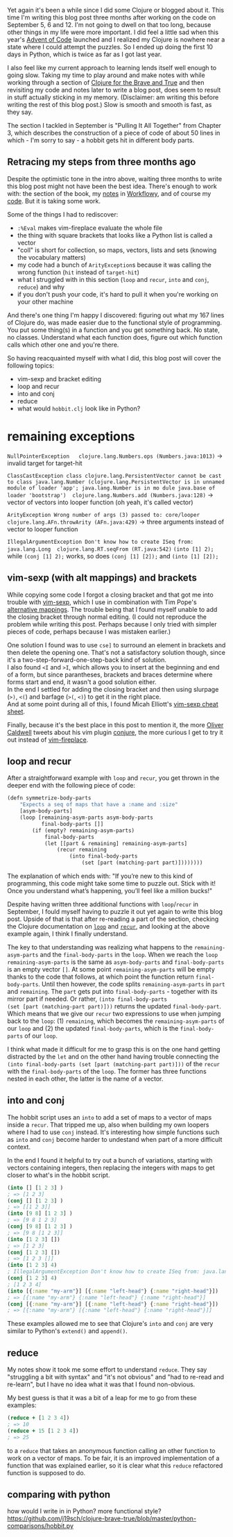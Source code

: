 <!--
.. title: (clj 5) Loop and recur
.. slug: clj5-loop-and-recur
.. date: 2020-12-25 15:25:15 UTC+01:00
.. tags: clojure, brave-true, loop, recur
.. category: clojure
.. link: 
.. description:
.. type: text
-->

Yet again it's been a while since I did some Clojure or blogged about it. This time I'm writing this blog post
three months after working on the code on September 5, 6 and 12. I'm not going to dwell on that too long, because
other things in my life were more important. I did feel a little sad when this year's [Advent of Code](https://adventofcode.com/)
launched and I realized my Clojure is nowhere near a state where I could attempt the puzzles. So I ended up doing
the first 10 days in Python, which is twice as far as I got last year.

I also feel like my current approach to learning lends itself well enough to going slow. Taking my time to play around
and make notes with while working through a section of [Clojure for the Brave and True](https://www.braveclojure.com/)
and then revisiting my code and notes later to write a blog post, does seem to result in stuff actually sticking in my memory.
(Disclaimer: am writing this before writing the rest of this blog post.) Slow is smooth and smooth is fast, as they say.

The section I tackled in September is "Pulling It All Together" from Chapter 3, which describes the construction of a 
piece of code of about 50 lines in which - I'm sorry to say -  a hobbit gets hit in different body parts.

<!-- TEASER_END -->

## Retracing my steps from three months ago
Despite the optimistic tone in the intro above, waiting three months to write this blog post might not have been the best idea.
There's enough to work with: the section of the book, my [notes](https://workflowy.com/s/clj-5-ch3-pulling-it/DneREuVAmKt9PHwU)
in [Workflowy](https://workflowy.com/), and of course my [code](https://github.com/j19sch/clojure-brave-true/blob/master/clojure-noob/src/clojure_noob/hobbit.clj). But it is taking some work.

Some of the things I had to rediscover:
- `:%Eval` makes vim-fireplace evaluate the whole file
- the thing with square brackets that looks like a Python list is called a vector
- "coll" is short for collection, so maps, vectors, lists and sets (knowing the vocabulary matters)
- my code had a bunch of `ArityException`s because it was calling the wrong function (`hit` instead of `target-hit`)
- what I struggled with in this section (`loop` and `recur`, `into` and `conj`, `reduce`) and why
- if you don't push your code, it's hard to pull it when you're working on your other machine

And there's one thing I'm happy I discovered: figuring out what my 167 lines of Clojure do, was made easier due to the
functional style of programming. You put some thing(s) in a function and you get something back. No state, no classes.
Understand what each function does, figure out which function calls which other one and you're there.

So having reacquainted myself with what I did, this blog post will cover the following topics:
- vim-sexp and bracket editing
- loop and recur
- into and conj
- reduce
- what would `hobbit.clj` look like in Python?


# remaining exceptions
`NullPointerException   clojure.lang.Numbers.ops (Numbers.java:1013)`
-> invalid target for target-hit

`ClassCastException class clojure.lang.PersistentVector cannot be cast to class java.lang.Number (clojure.lang.PersistentVector is in unnamed module of loader 'app'; java.lang.Number is in mo dule java.base of loader 'bootstrap')  clojure.lang.Numbers.add (Numbers.java:128)`
-> vector of vectors into looper function (oh yeah, it's called vector)

`ArityException Wrong number of args (3) passed to: core/looper  clojure.lang.AFn.throwArity (AFn.java:429)`
-> three arguments instead of vector to looper function

`IllegalArgumentException Don't know how to create ISeq from: java.lang.Long  clojure.lang.RT.seqFrom (RT.java:542)`
`(into [1] 2);` while `(conj [1] 2);` works, so does `(conj [1] [2]);` and `(into [1] [2]);`



## vim-sexp (with alt mappings) and brackets

While copying some code I forgot a closing bracket and that got me into trouble with [vim-sexp](https://github.com/guns/vim-sexp), which I use in combination with Tim Pope's [alternative mappings](https://github.com/tpope/vim-sexp-mappings-for-regular-people).
The trouble being that I found myself unable to add the closing bracket through normal editing. (I could not reproduce the problem
while writing this post. Perhaps because I only tried with simpler pieces of code, perhaps because I was mistaken earlier.)

One solution I found was to use `cse]` to surround an element in brackets and then delete the opening one. That's not a satisfactory
solution though, since it's a two-step-forward-one-step-back kind of solution.  
I also found `<I` and `>I`, which allows you to insert at the beginning and end of a form, but since parantheses, brackets and braces
determine where forms start and end, it wasn't a good solution either.  
In the end I settled for adding the closing bracket and then using slurpage (`>)`, `<(`) and barfage (`>(`, `<)`) to get it in the right place.  
And at some point during all of this, I found Micah Elliott's [vim-sexp cheat sheet](http://micahelliott.com/posts/2015-08-20-vim-sexp-cheat-sheet.html).

Finally, because it's the best place in this post to mention it, the more [Oliver Caldwell](https://twitter.com/olivercaldwell) tweets about 
his vim plugin [conjure](https://github.com/Olical/conjure), the more curious I get to try it out instead of [vim-fireplace](https://github.com/tpope/vim-fireplace).


## loop and recur

After a straightforward example with `loop` and `recur`, you get thrown in the deeper end with the following piece of code:
```clojure
(defn symmetrize-body-parts
	"Expects a seq of maps that have a :name and :size"
	[asym-body-parts]
	(loop [remaining-asym-parts asym-body-parts
		   final-body-parts []]
		(if (empty? remaining-asym-parts)
			final-body-parts
			(let [[part & remaining] remaining-asym-parts]
				(recur remaining
					(into final-body-parts
						(set [part (matching-part part)])))))))
```
The explanation of which ends with: "If you’re new to this kind of programming, this code might take some time to puzzle out.
Stick with it! Once you understand what’s happening, you’ll feel like a million bucks!"

Despite having written three additional functions with `loop`/`recur` in September, I fould myself having to puzzle it out yet
again to write this blog post. Upside of that is that after re-reading a part of the section, checking the Clojure documentation
on [`loop`](https://clojuredocs.org/clojure.core/loop) and [`recur`](https://clojuredocs.org/clojure.core/recur), and looking at
the above example again, I think I finally understand.

The key to that understanding was realizing what happens to the `remaining-asym-parts` and the `final-body-parts` in the `loop`.
When we reach the `loop` `remaining-asym-parts` is the same as `asym-body-parts` and `final-body-parts` is an empty vector `[]`.
At some point `remaining-asym-parts` will be empty thanks to the code that follows, at which point the function return `final-body-parts`.
Until then however, the code splits `remaining-asym-parts` in `part` and `remaining`. The `part` gets put into `final-body-parts` - together
with its mirror part if needed. Or rather, `(into final-body-parts (set [part (matching-part part)]))` returns the updated
`final-body-part`. Which means that we give our `recur` two expressions to use when jumping back to the `loop`: (1) `remaining`, which becomes the `remaining-asym-parts` of our `loop` and (2) the updated `final-body-parts`, which is the `final-body-parts` of our `loop`.

I think what made it difficult for me to grasp this is on the one hand getting distracted by the `let` and on the other hand having trouble
connecting the `(into final-body-parts (set [part (matching-part part)]))` of the `recur` with the `final-body-parts` of the `loop`. The former has three functions nested in each other, the latter is the name of a vector.


## into and conj

The hobbit script uses an `into` to add a set of maps to a vector of maps inside a `recur`. That tripped me up,
also when building my own loopers where I had to use `conj` instead. It's interesting how simple functions such
as `into` and `conj` become harder to undestand when part of a more difficult context.

In the end I found it helpful to try out a bunch of variations, starting with vectors containing integers, 
then replacing the integers with maps to get closer to what's in the hobbit script.

```clojure
(into [] [1 2 3] )
; => [1 2 3]
(conj [] [1 2 3] )
; => [[1 2 3]]
(into [9 8] [1 2 3] )
; => [9 8 1 2 3]
(conj [9 8] [1 2 3] )
; => [9 8 [1 2 3]]
(into [1 2 3] [])
; => [1 2 3]
(conj [1 2 3] [])
; => [1 2 3 []]
(into [1 2 3] 4)
; IllegalArgumentException Don't know how to create ISeq from: java.lang.Long  clojure.lang.RT.seqFrom (RT.java:542)
(conj [1 2 3] 4)
; [1 2 3 4]
(into [{:name "my-arm"}] [{:name "left-head"} {:name "right-head"}])
; => [{:name "my-arm"} {:name "left-head"} {:name "right-head"}]
(conj [{:name "my-arm"}] [{:name "left-head"} {:name "right-head"}])
; => [{:name "my-arm"} [{:name "left-head"} {:name "right-head"}]]
```

These examples allowed me to see that Clojure's `into` and `conj` are very similar to Python's `extend()` and `append()`.


## reduce

My notes show it took me some effort to understand `reduce`. They say "struggling a bit with syntax" and
"it's not obvious" and "had to re-read and re-learn", but I have no idea what it was that I found non-obvious.

My best guess is that it was a bit of a leap for me to go from these examples:
```clojure
(reduce + [1 2 3 4])
; => 10
(reduce + 15 [1 2 3 4])
; => 25
```

to a `reduce` that takes an anonymous function calling an other function to work on a vector of maps. To be fair,
it is an improved implementation of a function that was explained earlier, so it is clear what this `reduce` refactored
function is supposed to do.


## comparing with python
how would I write in in Python?
more functional style?
https://github.com/j19sch/clojure-brave-true/blob/master/python-comparisons/hobbit.py